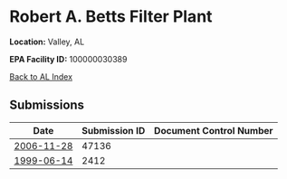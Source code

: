 # Robert A. Betts Filter Plant

**Location:** Valley, AL

**EPA Facility ID:** 100000030389

[Back to AL Index](../../index.md)

## Submissions

| Date | Submission ID | Document Control Number |
|------|--------------|-------------------------|
| [2006-11-28](submissions/47136.md) | 47136 |  |
| [1999-06-14](submissions/2412.md) | 2412 |  |
